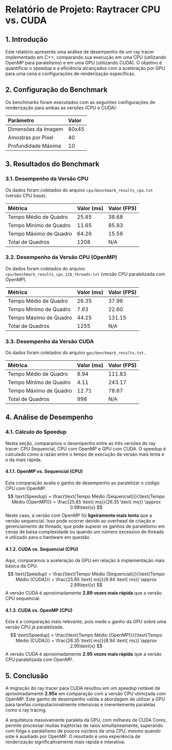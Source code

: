 # Relatório de Projeto: Raytracer CPU vs. CUDA

## 1. Introdução
Este relatório apresenta uma análise de desempenho de um ray tracer implementado em C++, comparando sua execução em uma CPU (utilizando OpenMP para paralelismo) e em uma GPU (utilizando CUDA). O objetivo é quantificar o speedup e a eficiência alcançados com a aceleração por GPU para uma cena e configurações de renderização específicas.

## 2. Configuração do Benchmark
Os benchmarks foram executados com as seguintes configurações de renderização para ambas as versões (CPU e CUDA):

| Parâmetro           | Valor   |
| :------------------ | :------ |
| Dimensões da Imagem | 80x45   |
| Amostras por Pixel  | 40      |
| Profundidade Máxima | 10      |

## 3. Resultados do Benchmark

### 3.1. Desempenho da Versão CPU

Os dados foram coletados do arquivo `cpu/benchmark_results_cpu.txt` (versão CPU base).

| Métrica                 | Valor (ms) | Valor (FPS) |
| :---------------------- | :--------- | :---------- |
| Tempo Médio de Quadro   | 25.85      | 38.68       |
| Tempo Mínimo de Quadro  | 11.65      | 85.83       |
| Tempo Máximo de Quadro  | 64.26      | 15.56       |
| Total de Quadros        | 1208       | N/A         |

### 3.2. Desempenho da Versão CPU (OpenMP)

Os dados foram coletados do arquivo `cpu/benchmark_results_cpu_128_threads.txt` (versão CPU paralelizada com OpenMP).

| Métrica                 | Valor (ms) | Valor (FPS) |
| :---------------------- | :--------- | :---------- |
| Tempo Médio de Quadro   | 26.35      | 37.96       |
| Tempo Mínimo de Quadro  | 7.63       | 22.60       |
| Tempo Máximo de Quadro  | 44.25      | 131.15      |
| Total de Quadros        | 1255       | N/A         |

### 3.3. Desempenho da Versão CUDA

Os dados foram coletados do arquivo `gpu/benchmark_results.txt`.

| Métrica                 | Valor (ms) | Valor (FPS) |
| :---------------------- | :--------- | :---------- |
| Tempo Médio de Quadro   | 8.94       | 111.83      |
| Tempo Mínimo de Quadro  | 4.11       | 243.17      |
| Tempo Máximo de Quadro  | 12.71      | 78.67       |
| Total de Quadros        | 998        | N/A         |

## 4. Análise de Desempenho

### 4.1. Cálculo do Speedup

Nesta seção, comparamos o desempenho entre as três versões do ray tracer: CPU Sequencial, CPU com OpenMP e GPU com CUDA. O speedup é calculado como a razão entre o tempo de execução da versão mais lenta e o da mais rápida.

#### 4.1.1. OpenMP vs. Sequencial (CPU)
Esta comparação avalia o ganho de desempenho ao paralelizar o código CPU com OpenMP.
$$ \text{Speedup} = \frac{\text{Tempo Médio (Sequencial)}}{\text{Tempo Médio (OpenMP)}} = \frac{25.85 \text{ ms}}{26.35 \text{ ms}} \approx 0.98\text{x} $$
Neste caso, a versão com OpenMP foi **ligeiramente mais lenta** que a versão sequencial. Isso pode ocorrer devido ao overhead de criação e gerenciamento de threads, que pode superar os ganhos de paralelismo em cenas de baixa complexidade ou quando um número excessivo de threads é utilizado para o hardware em questão.

#### 4.1.2. CUDA vs. Sequencial (CPU)
Aqui, comparamos a aceleração da GPU em relação à implementação mais básica da CPU.
$$ \text{Speedup} = \frac{\text{Tempo Médio (Sequencial)}}{\text{Tempo Médio (CUDA)}} = \frac{25.85 \text{ ms}}{8.94 \text{ ms}} \approx 2.89\text{x} $$
A versão CUDA é aproximadamente **2.89 vezes mais rápida** que a versão CPU sequencial.

#### 4.1.3. CUDA vs. OpenMP (CPU)
Esta é a comparação mais relevante, pois mede o ganho da GPU sobre uma versão CPU já paralelizada.
$$ \text{Speedup} = \frac{\text{Tempo Médio (OpenMP)}}{\text{Tempo Médio (CUDA)}} = \frac{26.35 \text{ ms}}{8.94 \text{ ms}} \approx 2.95\text{x} $$
A versão CUDA é aproximadamente **2.95 vezes mais rápida** que a versão CPU paralelizada com OpenMP.

## 5. Conclusão

A migração do ray tracer para CUDA resultou em um speedup notável de aproximadamente **2.95x** em comparação com a versão CPU otimizada com OpenMP. Este ganho de desempenho valida a abordagem de utilizar a GPU para tarefas computacionalmente intensivas e inerentemente paralelas como o ray tracing.

A arquitetura massivamente paralela da GPU, com milhares de CUDA Cores, permite processar muitas trajetórias de raios simultaneamente, superando com folga o paralelismo de poucos núcleos de uma CPU, mesmo quando este é auxiliado por OpenMP. O resultado é uma experiência de renderização significativamente mais rápida e interativa.

